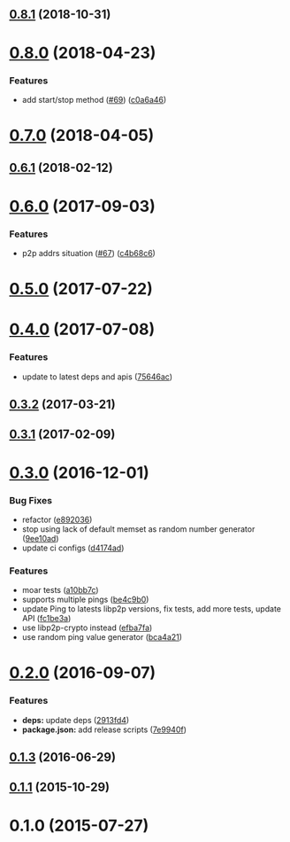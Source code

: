 <a name="0.8.1"></a>
## [0.8.1](https://github.com/libp2p/js-libp2p-ping/compare/v0.8.0...v0.8.1) (2018-10-31)



<a name="0.8.0"></a>
# [0.8.0](https://github.com/libp2p/js-libp2p-ping/compare/v0.7.0...v0.8.0) (2018-04-23)


### Features

* add start/stop method ([#69](https://github.com/libp2p/js-libp2p-ping/issues/69)) ([c0a6a46](https://github.com/libp2p/js-libp2p-ping/commit/c0a6a46))



<a name="0.7.0"></a>
# [0.7.0](https://github.com/libp2p/js-libp2p-ping/compare/v0.6.1...v0.7.0) (2018-04-05)



<a name="0.6.1"></a>
## [0.6.1](https://github.com/libp2p/js-libp2p-ping/compare/v0.6.0...v0.6.1) (2018-02-12)



<a name="0.6.0"></a>
# [0.6.0](https://github.com/libp2p/js-libp2p-ping/compare/v0.5.0...v0.6.0) (2017-09-03)


### Features

* p2p addrs situation ([#67](https://github.com/libp2p/js-libp2p-ping/issues/67)) ([c4b68c6](https://github.com/libp2p/js-libp2p-ping/commit/c4b68c6))



<a name="0.5.0"></a>
# [0.5.0](https://github.com/libp2p/js-libp2p-ping/compare/v0.4.0...v0.5.0) (2017-07-22)



<a name="0.4.0"></a>
# [0.4.0](https://github.com/libp2p/js-libp2p-ping/compare/v0.3.2...v0.4.0) (2017-07-08)


### Features

* update to latest deps and apis ([75646ac](https://github.com/libp2p/js-libp2p-ping/commit/75646ac))



<a name="0.3.2"></a>
## [0.3.2](https://github.com/libp2p/js-libp2p-ping/compare/v0.3.1...v0.3.2) (2017-03-21)



<a name="0.3.1"></a>
## [0.3.1](https://github.com/libp2p/js-libp2p-ping/compare/v0.3.0...v0.3.1) (2017-02-09)



<a name="0.3.0"></a>
# [0.3.0](https://github.com/libp2p/js-libp2p-ping/compare/v0.2.0...v0.3.0) (2016-12-01)


### Bug Fixes

* refactor ([e892036](https://github.com/libp2p/js-libp2p-ping/commit/e892036))
* stop using lack of default memset as random number generator ([9ee10ad](https://github.com/libp2p/js-libp2p-ping/commit/9ee10ad))
* update ci configs ([d4174ad](https://github.com/libp2p/js-libp2p-ping/commit/d4174ad))


### Features

* moar tests ([a10bb7c](https://github.com/libp2p/js-libp2p-ping/commit/a10bb7c))
* supports multiple pings ([be4c9b0](https://github.com/libp2p/js-libp2p-ping/commit/be4c9b0))
* update Ping to latests libp2p versions, fix tests, add more tests, update API ([fc1be3a](https://github.com/libp2p/js-libp2p-ping/commit/fc1be3a))
* use libp2p-crypto instead ([efba7fa](https://github.com/libp2p/js-libp2p-ping/commit/efba7fa))
* use random ping value generator ([bca4a21](https://github.com/libp2p/js-libp2p-ping/commit/bca4a21))



<a name="0.2.0"></a>
# [0.2.0](https://github.com/libp2p/js-libp2p-ping/compare/v0.1.3...v0.2.0) (2016-09-07)


### Features

* **deps:** update deps ([2913fd4](https://github.com/libp2p/js-libp2p-ping/commit/2913fd4))
* **package.json:** add release scripts ([7e9940f](https://github.com/libp2p/js-libp2p-ping/commit/7e9940f))



<a name="0.1.3"></a>
## [0.1.3](https://github.com/libp2p/js-libp2p-ping/compare/v0.1.1...v0.1.3) (2016-06-29)



<a name="0.1.1"></a>
## [0.1.1](https://github.com/libp2p/js-libp2p-ping/compare/v0.1.0...v0.1.1) (2015-10-29)



<a name="0.1.0"></a>
# 0.1.0 (2015-07-27)



